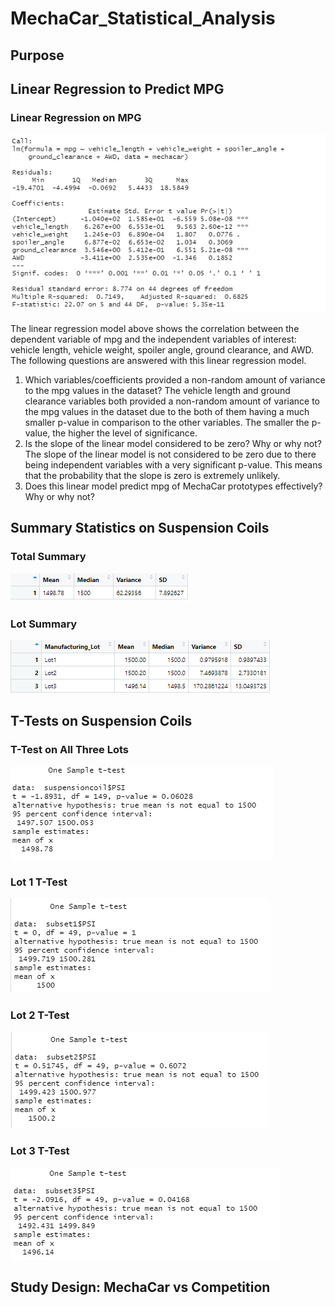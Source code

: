 # MechaCar_Statistical_Analysis
## Purpose
## Linear Regression to Predict MPG
### Linear Regression on MPG
![Deliverable1.PNG](https://github.com/tommy-chin/MechaCar_Statistical_Analysis/blob/main/Images/Deliverable1.PNG)

The linear regression model above shows the correlation between the dependent variable of mpg and the independent variables of interest: vehicle length, vehicle weight, spoiler angle, ground clearance, and AWD. The following questions are answered with this linear regression model. 
1. Which variables/coefficients provided a non-random amount of variance to the mpg values in the dataset?
The vehicle length and ground clearance variables both provided a non-random amount of variance to the mpg values in the dataset due to the both of them having a much smaller p-value in comparison to the other variables. The smaller the p-value, the higher the level of significance.
2. Is the slope of the linear model considered to be zero? Why or why not? 
The slope of the linear model is not considered to be zero due to there being independent variables with a very significant p-value. This means that the probability that the slope is zero is extremely unlikely. 
3. Does this linear model predict mpg of MechaCar prototypes effectively? Why or why not?
## Summary Statistics on Suspension Coils
### Total Summary
![TotalSummary.PNG](https://github.com/tommy-chin/MechaCar_Statistical_Analysis/blob/main/Images/TotalSummary.PNG)
### Lot Summary
![LotSummary.PNG](https://github.com/tommy-chin/MechaCar_Statistical_Analysis/blob/main/Images/LotSummary.PNG)
## T-Tests on Suspension Coils
### T-Test on All Three Lots
![TTest on Whole Lot.PNG](https://github.com/tommy-chin/MechaCar_Statistical_Analysis/blob/main/Images/TTest%20on%20Whole%20Lot.PNG)
### Lot 1 T-Test
![TTest on Lot 1.PNG](https://github.com/tommy-chin/MechaCar_Statistical_Analysis/blob/main/Images/TTest%20on%20Lot%201.PNG)
### Lot 2 T-Test
![TTest on Lot 2.PNG](https://github.com/tommy-chin/MechaCar_Statistical_Analysis/blob/main/Images/TTest%20on%20Lot%202.PNG)
### Lot 3 T-Test
![TTest on Lot 3.PNG](https://github.com/tommy-chin/MechaCar_Statistical_Analysis/blob/main/Images/TTest%20on%20Lot%203.PNG)
## Study Design: MechaCar vs Competition

